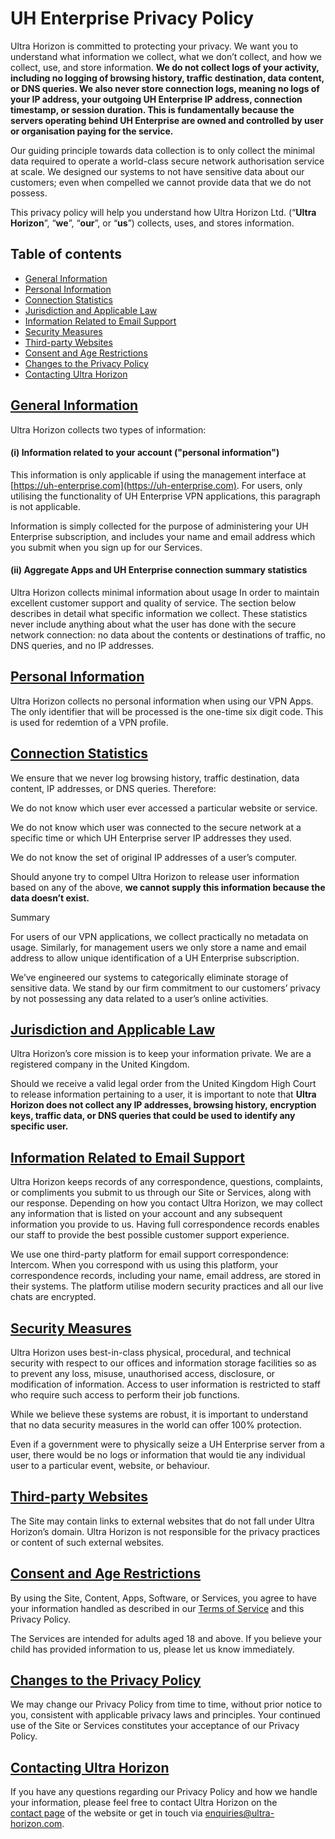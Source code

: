 # UH Enterprise Privacy Policy

Ultra Horizon is committed to protecting your privacy. We want you to understand what information we collect, what we don’t collect, and how we collect, use, and store information. **We do not collect logs of your activity, including no logging of browsing history, traffic destination, data content, or DNS queries. We also never store connection logs, meaning no logs of your IP address, your outgoing UH Enterprise IP address, connection timestamp, or session duration. This is fundamentally because the servers operating behind UH Enterprise are owned and controlled by user or organisation paying for the service.**

Our guiding principle towards data collection is to only collect the minimal data required to operate a world-class secure network authorisation service at scale. We designed our systems to not have sensitive data about our customers; even when compelled we cannot provide data that we do not possess.

This privacy policy will help you understand how Ultra Horizon Ltd. (“**Ultra Horizon**”, “**we**”, “**our**”, or “**us**”) collects, uses, and stores information.

## Table of contents

- [General Information](#general-information)
- [Personal Information](#personal-information)
- [Connection Statistics](#connection-statistics)
- [Jurisdiction and Applicable Law](#jurisdiction-and-applicable-law)
- [Information Related to Email Support](#information-related-to-email-support)
- [Security Measures](#security-measures)
- [Third-party Websites](#third-party-websites)
- [Consent and Age Restrictions](#consent-and-age-restrictions)
- [Changes to the Privacy Policy](#changes-to-the-privacy-policy)
- [Contacting Ultra Horizon](#contacting-ultra-horizon)

## [General Information](#table-of-contents)

Ultra Horizon collects two types of information:

#### (i) Information related to your account ("personal information")

This information is only applicable if using the management interface at [https://uh-enterprise.com](https://uh-enterprise.com). For users, only utilising the functionality of UH Enterprise VPN applications, this paragraph is not applicable. 

Information is simply collected for the purpose of administering your UH Enterprise subscription, and includes your name and email address which you submit when you sign up for our Services. 

#### (ii) Aggregate Apps and UH Enterprise connection summary statistics

Ultra Horizon collects minimal information about usage In order to maintain excellent customer support and quality of service. The section below describes in detail what specific information we collect. These statistics never include anything about what the user has done with the secure network connection: no data about the contents or destinations of traffic, no DNS queries, and no IP addresses.

## [Personal Information](#table-of-contents)

Ultra Horizon collects no personal information when using our VPN Apps. The only identifier that will be processed is the one-time six digit code. This is used for redemtion of a VPN profile.

## [Connection Statistics](#table-of-contents)

We ensure that we never log browsing history, traffic destination, data content, IP addresses, or DNS queries. Therefore:

We do not know which user ever accessed a particular website or service.

We do not know which user was connected to the secure network at a specific time or which UH Enterprise server IP addresses they used.

We do not know the set of original IP addresses of a user’s computer.

Should anyone try to compel Ultra Horizon to release user information based on any of the above, **we cannot supply this information because the data doesn’t exist.**

Summary

For users of our VPN applications, we collect practically no metadata on usage. Similarly, for management users we only store a name and email address to allow unique identification of a UH Enterprise subscription.

We’ve engineered our systems to categorically eliminate storage of sensitive data. We stand by our firm commitment to our customers’ privacy by not possessing any data related to a user’s online activities.

## [Jurisdiction and Applicable Law](#table-of-contents)

Ultra Horizon’s core mission is to keep your information private. We are a registered company in the United Kingdom.

Should we receive a valid legal order from the United Kingdom High Court to release information pertaining to a user, it is important to note that **Ultra Horizon does not collect any IP addresses, browsing history, encryption keys, traffic data, or DNS queries that could be used to identify any specific user.**

## [Information Related to Email Support](#table-of-contents)

Ultra Horizon keeps records of any correspondence, questions, complaints, or compliments you submit to us through our Site or Services, along with our response. Depending on how you contact Ultra Horizon, we may collect any information that is listed on your account and any subsequent information you provide to us. Having full correspondence records enables our staff to provide the best possible customer support experience.

We use one third-party platform for email support correspondence: Intercom. When you correspond with us using this platform, your correspondence records, including your name, email address, are stored in their systems. The platform utilise modern security practices and all our live chats are encrypted.

## [Security Measures](#table-of-contents)

Ultra Horizon uses best-in-class physical, procedural, and technical security with respect to our offices and information storage facilities so as to prevent any loss, misuse, unauthorised access, disclosure, or modification of information. Access to user information is restricted to staff who require such access to perform their job functions.

While we believe these systems are robust, it is important to understand that no data security measures in the world can offer 100% protection.

Even if a government were to physically seize a UH Enterprise server from a user, there would be no logs or information that would tie any individual user to a particular event, website, or behaviour.

## [Third-party Websites](#table-of-contents)

The Site may contain links to external websites that do not fall under Ultra Horizon’s domain. Ultra Horizon is not responsible for the privacy practices or content of such external websites.

## [Consent and Age Restrictions](#table-of-contents)

By using the Site, Content, Apps, Software, or Services, you agree to have your information handled as described in our [Terms of Service](/terms) and this Privacy Policy.

The Services are intended for adults aged 18 and above. If you believe your child has provided information to us, please let us know immediately.

## [Changes to the Privacy Policy](#table-of-contents)

We may change our Privacy Policy from time to time, without prior notice to you, consistent with applicable privacy laws and principles. Your continued use of the Site or Services constitutes your acceptance of our Privacy Policy.

## [Contacting Ultra Horizon](#table-of-contents)

If you have any questions regarding our Privacy Policy and how we handle your information, please feel free to contact Ultra Horizon on the [contact page](https://ultra-horizon.com) of the website or get in touch via [enquiries@ultra-horizon.com](mailto:enquiries@ultra-horizon.com).